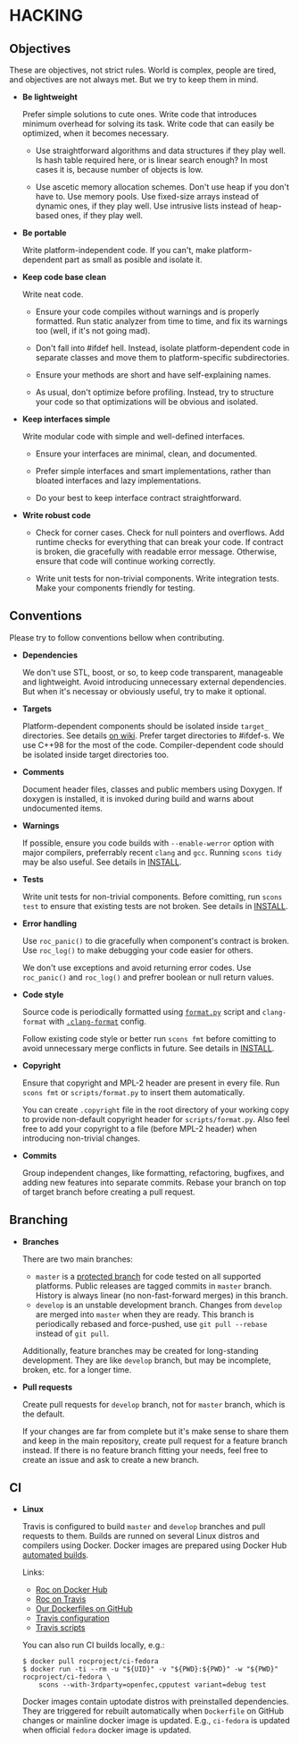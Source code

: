 HACKING
=======

Objectives
----------

These are objectives, not strict rules. World is complex, people are tired, and objectives are not always met. But we try to keep them in mind.

* **Be lightweight**

    Prefer simple solutions to cute ones. Write code that introduces minimum overhead for solving its task. Write code that can easily be optimized, when it becomes necessary.

    * Use straightforward algorithms and data structures if they play well. Is hash table required here, or is linear search enough? In most cases it is, because number of objects is low.

    * Use ascetic memory allocation schemes. Don't use heap if you don't have to. Use memory pools. Use fixed-size arrays instead of dynamic ones, if they play well. Use intrusive lists instead of heap-based ones, if they play well.

* **Be portable**

    Write platform-independent code. If you can't, make platform-dependent part as small as posible and isolate it.

* **Keep code base clean**

    Write neat code.

    * Ensure your code compiles without warnings and is properly formatted. Run static analyzer from time to time, and fix its warnings too (well, if it's not going mad).

    * Don't fall into #ifdef hell. Instead, isolate platform-dependent code in separate classes and move them to platform-specific subdirectories.

    * Ensure your methods are short and have self-explaining names.

    * As usual, don't optimize before profiling. Instead, try to structure your code so that optimizations will be obvious and isolated.

* **Keep interfaces simple**

    Write modular code with simple and well-defined interfaces.

    * Ensure your interfaces are minimal, clean, and documented.

    * Prefer simple interfaces and smart implementations, rather than bloated interfaces and lazy implementations.

    * Do your best to keep interface contract straightforward.

* **Write robust code**

    * Check for corner cases. Check for null pointers and overflows. Add runtime checks for everything that can break your code. If contract is broken, die gracefully with readable error message. Otherwise, ensure that code will continue working correctly.

    * Write unit tests for non-trivial components. Write integration tests. Make your components friendly for testing.

Conventions
-----------

Please try to follow conventions bellow when contributing.

* **Dependencies**

    We don't use STL, boost, or so, to keep code transparent, manageable and lightweight. Avoid introducing unnecessary external dependencies. But when it's necessay or obviously useful, try to make it optional.

* **Targets**

    Platform-dependent components should be isolated inside `target_` directories. See details [on wiki](https://github.com/roc-project/roc/wiki/Overview#targets). Prefer target directories to #ifdef-s. We use C++98 for the most of the code. Compiler-dependent code should be isolated inside target directories too.

* **Comments**

    Document header files, classes and public members using Doxygen. If doxygen is installed, it is invoked during build and warns about undocumented items.

* **Warnings**

    If possible, ensure you code builds with `--enable-werror` option with major compilers, preferrably recent `clang` and `gcc`. Running `scons tidy` may be also useful. See details in [INSTALL](INSTALL.md).

* **Tests**

    Write unit tests for non-trivial components. Before comitting, run `scons test` to ensure that existing tests are not broken. See details in [INSTALL](INSTALL.md).

* **Error handling**

    Use `roc_panic()` to die gracefully when component's contract is broken. Use `roc_log()` to make debugging your code easier for others.
    
    We don't use exceptions and avoid returning error codes. Use `roc_panic()` and `roc_log()` and prefrer boolean or null return values.

* **Code style**

    Source code is periodically formatted using [`format.py`](scripts/format.py) script and `clang-format` with [`.clang-format`](.clang-format) config.

    Follow existing code style or better run `scons fmt` before comitting to avoid unnecessary merge conflicts in future. See details in [INSTALL](INSTALL.md).

* **Copyright**

    Ensure that copyright and MPL-2 header are present in every file. Run `scons fmt` or `scripts/format.py` to insert them automatically.

    You can create `.copyright` file in the root directory of your working copy to provide non-default copyright header for `scripts/format.py`. Also feel free to add your copyright to a file (before MPL-2 header) when introducing non-trivial changes.

* **Commits**

    Group independent changes, like formatting, refactoring, bugfixes, and adding new features into separate commits. Rebase your branch on top of target branch before creating a pull request.

Branching
---------

* **Branches**

    There are two main branches:
    * `master` is a [protected branch](https://help.github.com/articles/about-protected-branches/) for code tested on all supported platforms. Public releases are tagged commits in `master` branch. History is always linear (no non-fast-forward merges) in this branch.
    * `develop` is an unstable development branch. Changes from `develop` are merged into `master` when they are ready. This branch is periodically rebased and force-pushed, use `git pull --rebase` instead of `git pull`.

    Additionally, feature branches may be created for long-standing development. They are like `develop` branch, but may be incomplete, broken, etc. for a longer time.

* **Pull requests**

    Create pull requests for `develop` branch, not for `master` branch, which is the default.

    If your changes are far from complete but it's make sense to share them and keep in the main repository, create pull request for a feature branch instead. If there is no feature branch fitting your needs, feel free to create an issue and ask to create a new branch.

CI
--

* **Linux**

    Travis is configured to build `master` and `develop` branches and pull requests to them. Builds are runned on several Linux distros and compilers using Docker. Docker images are prepared using Docker Hub [automated builds](https://docs.docker.com/docker-hub/builds/).

    Links:
     * [Roc on Docker Hub](https://hub.docker.com/u/rocproject/)
     * [Roc on Travis](https://travis-ci.org/roc-project)
     * [Our Dockerfiles on GitHub](https://github.com/roc-project/docker-ci)
     * [Travis configuration](.travis.yml)
     * [Travis scripts](scripts/travis)

    You can also run CI builds locally, e.g.:

    ```
    $ docker pull rocproject/ci-fedora
    $ docker run -ti --rm -u "${UID}" -v "${PWD}:${PWD}" -w "${PWD}" rocproject/ci-fedora \
        scons --with-3rdparty=openfec,cpputest variant=debug test
    ```

    Docker images contain uptodate distros with preinstalled dependencies. They are triggered for rebuilt automatically when `Dockerfile` on GitHub changes or mainline docker image is updated. E.g., `ci-fedora` is updated when official `fedora` docker image is updated.
